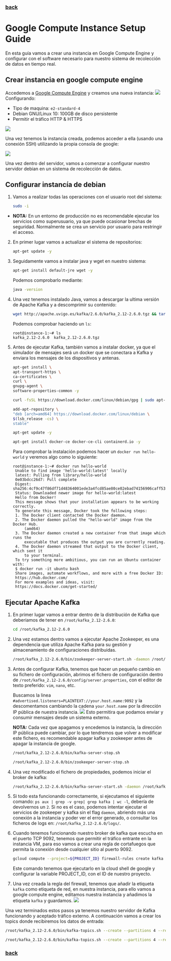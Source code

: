 ### [back](./project.md)

# Google Compute Instance Setup Guide

En esta guía vamos a crear una instancia en Google Compute Engine y configurar con el software necesario para nuestro sistema de recolección de datos en tiempo real.

## Crear instancia en google compute engine

Accedemos a [Google Compute Engine](https://console.cloud.google.com/compute/instances) y creamos una nueva instancia:
![](../images/create_vm_instance.png)
Configurando:
* Tipo de maquina: `e2-standard-4`
* Debian GNU/Linux 10: 100GB de disco persistente
* Permitir el tráfico HTTP & HTTPS

![](../images/create_vm_instance_1.png)

Una vez tenemos la instancia creada, podemos acceder a ella (usando una conexión SSH) utilizando la propia consola de google:

![](../images/create_vm_instance_2.png)

Una vez dentro del servidor, vamos a comenzar a configurar nuestro servidor debian en un sistema de recolección de datos.

## Configurar instancía de debian
1. Vamos a realizar todas las operaciones con el usuario root del sistema:
    ```bash
    sudo -i
    ```
* **NOTA:** En un entorno de producción no es recomendable ejecutar los servicios como superusuario, ya que puede ocasionar brechas de seguridad. Normalmente se crea un servicio por usuario para restringir el acceso.

2. En primer lugar vamos a actualizar el sistema de repositorios:
    ```bash
    apt-get update -y
    ```
3. Seguidamente vamos a instalar java y wget en nuestro sistema:
    ```bash
    apt-get install default-jre wget -y
    ```

    Podemos comprobarlo mediante:
    ```bash
    java -version
    ```
4. Una vez tenemos instalado Java, vamos a descargar la ultima versión de Apache Kafka y a descomprimir su contenido:
    ```bash
    wget http://apache.uvigo.es/kafka/2.6.0/kafka_2.12-2.6.0.tgz && tar -xvf kafka_2.12-2.6.0.tgz
    ```
    Podemos comprobar haciendo un `ls`:
    ```shell
    root@instance-1:~# ls
    kafka_2.12-2.6.0  kafka_2.12-2.6.0.tgz
    ``` 
5. Antes de ejecutar Kafka, también vamos a instalar docker, ya que el simulador de mensajes  será un docker que se conectara a Kafka y enviara los mensajes de los dispositivos y antenas.
    ```bash
    apt-get install \
    apt-transport-https \
    ca-certificates \
    curl \
    gnupg-agent \
    software-properties-common -y
    ```
    ```bash
    curl -fsSL https://download.docker.com/linux/debian/gpg | sudo apt-key add -
    ```
    ```bash
    add-apt-repository \
   "deb [arch=amd64] https://download.docker.com/linux/debian \
   $(lsb_release -cs) \
   stable"
   ```
   ```bash
   apt-get update -y
   ```
   ```bash
   apt-get install docker-ce docker-ce-cli containerd.io -y
   ```

   Para comprobar la instalación podemos hacer un `docker run hello-world` y veremos algo como lo siguiente:
   ```shell
   root@instance-1:~# docker run hello-world
    Unable to find image 'hello-world:latest' locally
    latest: Pulling from library/hello-world
    0e03bdcc26d7: Pull complete 
    Digest: sha256:4cf9c47f86df71d48364001ede3a4fcd85ae80ce02ebad74156906caff5378bc
    Status: Downloaded newer image for hello-world:latest
    Hello from Docker!
    This message shows that your installation appears to be working correctly.
    To generate this message, Docker took the following steps:
    1. The Docker client contacted the Docker daemon.
    2. The Docker daemon pulled the "hello-world" image from the Docker Hub.
        (amd64)
    3. The Docker daemon created a new container from that image which runs the
        executable that produces the output you are currently reading.
    4. The Docker daemon streamed that output to the Docker client, which sent it
        to your terminal.
    To try something more ambitious, you can run an Ubuntu container with:
    $ docker run -it ubuntu bash
    Share images, automate workflows, and more with a free Docker ID:
    https://hub.docker.com/
    For more examples and ideas, visit:
    https://docs.docker.com/get-started/

   ```

## Ejecutar Apache Kafka

1. En primer lugar vamos a entrar dentro de la distribución de Kafka que deberiamos de tener en `/root/kafka_2.12-2.6.0`:
    ```bash
    cd /root/kafka_2.12-2.6.0
    ```
2. Una vez estamos dentro vamos a ejecutar Apache Zookeeper, es una dependencia que utiliza Apache Kafka para su gestión y almacenamiento de configuraciones distribuidas.
    ```bash
    /root/kafka_2.12-2.6.0/bin/zookeeper-server-start.sh -daemon /root/kafka_2.12-2.6.0/config/zookeeper.properties
    ```
3. Antes de configurar Kafka, tenemos que hacer un pequeño cambio en su fichero de configuración, abrimos el fichero de configuración dentro de `/root/kafka_2.12-2.6.0/config/server.properties`, con el editor de texto preferido: `vim`, `nano`, etc.

    Buscamos la linea `#advertised.listeners=PLAINTEXT://your.host.name:9092` y la descomentamos cambiando la cadena `your.host.name` por la dirección IP pública de nuestra instancia.
    ![](../images/kafka_config.png)
    Esto permitira que podamos enviar y consumir mensajes desde un sistema externo.

    **NOTA:** Cada vez que apagamos y encedemos la instancía, la dirección IP pública puede cambiar, por lo que tendremos que volver a modificar este fichero, es recomendable apagar kafka y zookeeper antes de apagar la instancia de google.
    ```bash
    /root/kafka_2.12-2.6.0/bin/kafka-server-stop.sh
    ```
    ```bash
    /root/kafka_2.12-2.6.0/bin/zookeeper-server-stop.sh
    ```

4. Una vez modificado el fichero de propiedades, podemos iniciar el broker de kafka:
    ```bash
    /root/kafka_2.12-2.6.0/bin/kafka-server-start.sh -daemon /root/kafka_2.12-2.6.0/config/server.properties 
    ```
5. Si todo esta funcionando correctamente, si ejecutamos el siguiente comando: `ps aux | grep -v grep| grep kafka | wc -l`, debería de devolvernos un `2`. Si no es el caso, podemos intentar ejecutar el servicios de zookeeper y kafka sin el flag `daemon`, abriendo más una conexión a la instancia y poder ver el error generado, o consultar los ficheros de logs en: `/root/kafka_2.12-2.6.0/logs/`.

6. Cuando tenemos funcionando nuestro broker de kafka que escucha en el puerto TCP 9092, tenemos que permitir el tráfico entrante en la instancia VM, para eso vamos a crear una regla de cortafuegos que permita la conexión desde cualquier sitio al puerto 9092.
    ```bash
    gcloud compute --project=${PROJECT_ID} firewall-rules create kafka --direction=INGRESS --priority=1000 --network=default --action=ALLOW --rules=tcp:9092 --source-ranges=0.0.0.0/0 --target-tags=kafka
    ```
    Este comando tenemos que ejecutarlo en la cloud shell de google y configurar la variable PROJECT_ID, con el ID de nuestro proyecto.

7. Una vez creada la regla del firewall, tenemos que añadir la etiqueta `kafka` como etiqueta de red, en nuestra instancia, para ello vamos a google compute engine, editamos nuestra instancia y añadimos la etiqueta `kafka` y guardamos.
    ![](../images/kafka_firewall.png)

Una vez terminados estos pasos ya tenemos nuestro servidor de Kafka funcionando y aceptado tráfico externo. A continuación vamos a crear los topics donde recibiremos los datos de entrada:

```bash
/root/kafka_2.12-2.6.0/bin/kafka-topics.sh --create --partitions 4 --replication-factor 1 --zookeeper localhost:2181 --topic devices
```

```bash
/root/kafka_2.12-2.6.0/bin/kafka-topics.sh --create --partitions 4 --replication-factor 1 --zookeeper localhost:2181 --topic antenna_telemetry
```

### [back](./project.md)